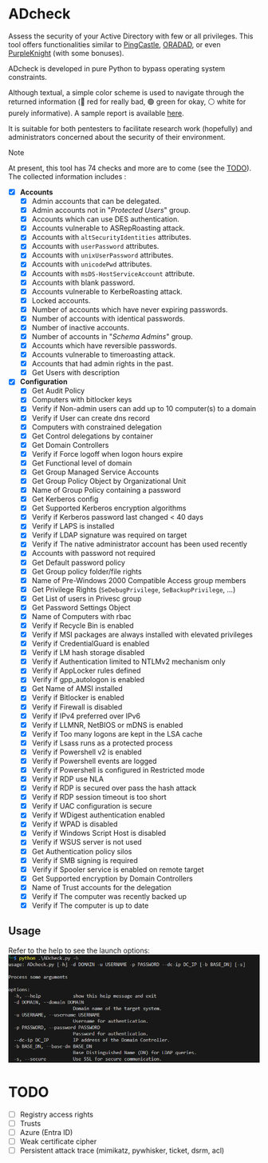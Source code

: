 # ADcheck
Assess the security of your Active Directory with few or all privileges. This tool offers functionalities similar to [PingCastle](https://github.com/vletoux/pingcastle), [ORADAD](https://github.com/ANSSI-FR/ORADAD), or even [PurpleKnight](https://www.semperis.com/fr/purple-knight/) (with some bonuses).

ADcheck is developed in pure Python to bypass operating system constraints.

Although textual, a simple color scheme is used to navigate through the returned information (🔴 red for really bad, 🟢 green for okay, ⚪ white for purely informative). A sample report is available [here](https://html-preview.github.io/?url=https://raw.githubusercontent.com/CobblePot59/ADcheck/main/report.html).


It is suitable for both pentesters to facilitate research work (hopefully) and administrators concerned about the security of their environment.

> [!NOTE]
> At present, this tool has 74 checks and more are to come (see the [TODO](#TODO)). The collected information includes :

- [x] **Accounts**
  - [x] Admin accounts that can be delegated.
  - [x] Admin accounts not in "_Protected Users_" group.
  - [x] Accounts which can use DES authentication.
  - [x] Accounts vulnerable to ASRepRoasting attack.
  - [x] Accounts with `altSecurityIdentities` attributes.
  - [x] Accounts with `userPassword` attributes.
  - [x] Accounts with `unixUserPassword` attributes.
  - [x] Accounts with `unicodePwd` attributes.
  - [x] Accounts with `msDS-HostServiceAccount` attribute.
  - [x] Accounts with blank password.
  - [x] Accounts vulnerable to KerbeRoasting attack.
  - [x] Locked accounts.
  - [x] Number of accounts which have never expiring passwords.
  - [x] Number of accounts with identical passwords.
  - [x] Number of inactive accounts.
  - [x] Number of accounts in "_Schema Admins_" group.
  - [x] Accounts which have reversible passwords.
  - [x] Accounts vulnerable to timeroasting attack.
  - [x] Accounts that had admin rights in the past.
  - [x] Get Users with description

- [x] **Configuration**
  - [x] Get Audit Policy
  - [x] Computers with bitlocker keys
  - [x] Verify if Non-admin users can add up to 10 computer(s) to a domain
  - [x] Verify if User can create dns record
  - [x] Computers with constrained delegation
  - [x] Get Control delegations by container
  - [x] Get Domain Controllers
  - [x] Verify if Force logoff when logon hours expire
  - [x] Get Functional level of domain
  - [x] Get Group Managed Service Accounts
  - [x] Get Group Policy Object by Organizational Unit
  - [x] Name of Group Policy containing a password
  - [x] Get Kerberos config
  - [x] Get Supported Kerberos encryption algorithms
  - [x] Verify if Kerberos password last changed < 40 days
  - [x] Verify if LAPS is installed
  - [x] Verify if LDAP signature was required on target
  - [x] Verify if The native administrator account has been used recently
  - [x] Accounts with password not required
  - [x] Get Default password policy
  - [x] Get Group policy folder/file rights
  - [x] Name of Pre-Windows 2000 Compatible Access group members
  - [x] Get Privilege Rights (`SeDebugPrivilege`, `SeBackupPrivilege`, ...)
  - [x] Get List of users in Privesc group
  - [x] Get Password Settings Object
  - [x] Name of Computers with rbac
  - [x] Verify if Recycle Bin is enabled
  - [x] Verify if MSI packages are always installed with elevated privileges
  - [x] Verify if CredentialGuard is enabled
  - [x] Verify if LM hash storage disabled
  - [x] Verify if Authentication limited to NTLMv2 mechanism only
  - [x] Verify if AppLocker rules defined
  - [x] Verify if gpp_autologon is enabled
  - [x] Get Name of AMSI installed
  - [x] Verify if Bitlocker is enabled
  - [x] Verify if Firewall is disabled
  - [x] Verify if IPv4 preferred over IPv6
  - [x] Verify if LLMNR, NetBIOS or mDNS is enabled
  - [x] Verify if Too many logons are kept in the LSA cache
  - [x] Verify if Lsass runs as a protected process
  - [x] Verify if Powershell v2 is enabled
  - [x] Verify if Powershell events are logged
  - [x] Verify if Powershell is configured in Restricted mode
  - [x] Verify if RDP use NLA
  - [x] Verify if RDP is secured over pass the hash attack
  - [x] Verify if RDP session timeout is too short
  - [x] Verify if UAC configuration is secure
  - [x] Verify if WDigest authentication enabled
  - [x] Verify if WPAD is disabled
  - [x] Verify if Windows Script Host is disabled
  - [x] Verify if WSUS server is not used
  - [x] Get Authentication policy silos
  - [x] Verify if SMB signing is required
  - [x] Verify if Spooler service is enabled on remote target
  - [x] Get Supported encryption by Domain Controllers
  - [x] Name of Trust accounts for the delegation
  - [x] Verify if The computer was recently backed up
  - [x] Verify if The computer is up to date

## Usage

Refer to the help to see the launch options:
![alt text](https://raw.githubusercontent.com/CobblePot59/ADcheck/main/pictures/ADcheck_help.png)

# TODO
- [ ] Registry access rights
- [ ] Trusts
- [ ] Azure (Entra ID)
- [ ] Weak certificate cipher
- [ ] Persistent attack trace (mimikatz, pywhisker, ticket, dsrm, acl)

